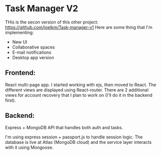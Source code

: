 # Task Manager V2

THis is the secon version of this other project: https://github.com/joelkm/Task-manager-v1
Here are some thing that I'm implementing:
- New UI
- Collaborative spaces
- E-mail notifications
- Desktop app version

## Frontend:

React multi-page app. I started working with ejs, then moved to React. The different views are displayed using React-router. There are 2 additional views for account recovery that I plan to work on (I'll do it in the backend first).

## Backend:

Express + MongoDB API that handles both auth and tasks.

I'm using express session + passport.js to handle session logic. The database is live at Atlas (MongoDB cloud) and the service layer interacts with it using Mongoose.
